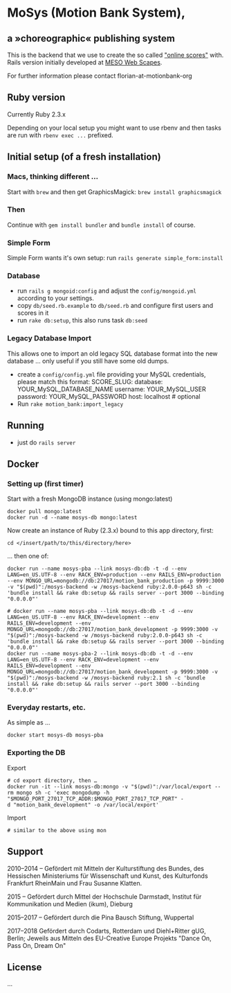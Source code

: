 # MoSys (Motion Bank System),
## a »choreographic« publishing system

This is the backend that we use to create the so called ["online scores"](http://scores.motionbank.org/) with.
Rails version initially developed at [MESO Web Scapes](http://www.meso.net/web%20scapes).

For further information please contact florian-at-motionbank-org

## Ruby version
Currently Ruby 2.3.x

Depending on your local setup you might want to use rbenv and then tasks are run with `rbenv exec ...` prefixed.

## Initial setup (of a fresh installation)

### Macs, thinking different …
Start with `brew` and then get GraphicsMagick: `brew install graphicsmagick`

### Then
Continue with `gem install bundler` and `bundle install` of course.

### Simple Form
Simple Form wants it's own setup: run `rails generate simple_form:install`

### Database
* run `rails g mongoid:config` and adjust the `config/mongoid.yml` according to
  your settings.
* copy `db/seed.rb.example` to `db/seed.rb` and configure first users and scores in it
* run `rake db:setup`, this also runs task `db:seed`

### Legacy Database Import
This allows one to import an old legacy SQL database format into the new database … only useful if you still have some old dumps.
* create a `config/config.yml` file providing your MySQL credentials,
  please match this format:
      SCORE_SLUG:
        database: YOUR_MySQL_DATABASE_NAME
        username: YOUR_MySQL_USER
        password: YOUR_MySQL_PASSWORD
        host: localhost # optional
* Run `rake motion_bank:import_legacy`

## Running

* just do `rails server`

## Docker

### Setting up (first timer)
Start with a fresh MongoDB instance (using mongo:latest)
```
docker pull mongo:latest
docker run -d --name mosys-db mongo:latest
```

Now create an instance of Ruby (2.3.x) bound to this app directory, first:
```
cd </insert/path/to/this/directory/here>
```
… then one of:
```
docker run --name mosys-pba --link mosys-db:db -t -d --env LANG=en_US.UTF-8 --env RACK_ENV=production --env RAILS_ENV=production --env MONGO_URL=mongodb://db:27017/motion_bank_production -p 9999:3000 -v "$(pwd)":/mosys-backend -w /mosys-backend ruby:2.0.0-p643 sh -c 'bundle install && rake db:setup && rails server --port 3000 --binding "0.0.0.0"'
```
```
# docker run --name mosys-pba --link mosys-db:db -t -d --env LANG=en_US.UTF-8 --env RACK_ENV=development --env RAILS_ENV=development --env MONGO_URL=mongodb://db:27017/motion_bank_development -p 9999:3000 -v "$(pwd)":/mosys-backend -w /mosys-backend ruby:2.0.0-p643 sh -c 'bundle install && rake db:setup && rails server --port 3000 --binding "0.0.0.0"'
docker run --name mosys-pba-2 --link mosys-db:db -t -d --env LANG=en_US.UTF-8 --env RACK_ENV=development --env RAILS_ENV=development --env MONGO_URL=mongodb://db:27017/motion_bank_development -p 9999:3000 -v "$(pwd)":/mosys-backend -w /mosys-backend ruby:2.1 sh -c 'bundle install && rake db:setup && rails server --port 3000 --binding "0.0.0.0"'
```

### Everyday restarts, etc.
As simple as …
```
docker start mosys-db mosys-pba
```

### Exporting the DB
Export
```
# cd export directory, then …
docker run -it --link mosys-db:mongo -v "$(pwd)":/var/local/export --rm mongo sh -c 'exec mongodump -h "$MONGO_PORT_27017_TCP_ADDR:$MONGO_PORT_27017_TCP_PORT" -
d "motion_bank_development" -o /var/local/export'
```
Import
```
# similar to the above using mon
```


## Support

2010–2014 – Gefördert mit Mitteln der Kulturstiftung des Bundes, des Hessischen Ministeriums für Wissenschaft und Kunst, des Kulturfonds Frankfurt RheinMain und Frau Susanne Klatten.

2015 – Gefördert durch Mittel der Hochschule Darmstadt, Institut für Kommunikation und Medien (ikum), Dieburg

2015–2017 – Gefördert durch die Pina Bausch Stiftung, Wuppertal

2017–2018 Gefördert durch Codarts, Rotterdam und Diehl+Ritter gUG, Berlin; Jeweils aus Mitteln des EU-Creative Europe Projekts "Dance On, Pass On, Dream On"

## License

...
